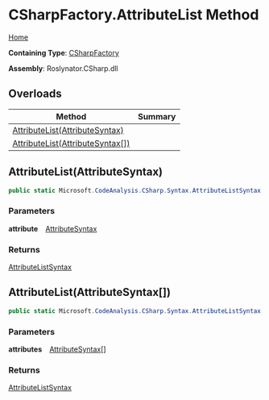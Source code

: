 # CSharpFactory\.AttributeList Method

[Home](../../../../README.md)

**Containing Type**: [CSharpFactory](../README.md)

**Assembly**: Roslynator\.CSharp\.dll

## Overloads

| Method | Summary |
| ------ | ------- |
| [AttributeList(AttributeSyntax)](#Roslynator_CSharp_CSharpFactory_AttributeList_Microsoft_CodeAnalysis_CSharp_Syntax_AttributeSyntax_) | |
| [AttributeList(AttributeSyntax\[\])](#Roslynator_CSharp_CSharpFactory_AttributeList_Microsoft_CodeAnalysis_CSharp_Syntax_AttributeSyntax___) | |

## AttributeList\(AttributeSyntax\) <a name="Roslynator_CSharp_CSharpFactory_AttributeList_Microsoft_CodeAnalysis_CSharp_Syntax_AttributeSyntax_"></a>

```csharp
public static Microsoft.CodeAnalysis.CSharp.Syntax.AttributeListSyntax AttributeList(Microsoft.CodeAnalysis.CSharp.Syntax.AttributeSyntax attribute)
```

### Parameters

**attribute** &ensp; [AttributeSyntax](https://docs.microsoft.com/en-us/dotnet/api/microsoft.codeanalysis.csharp.syntax.attributesyntax)

### Returns

[AttributeListSyntax](https://docs.microsoft.com/en-us/dotnet/api/microsoft.codeanalysis.csharp.syntax.attributelistsyntax)

## AttributeList\(AttributeSyntax\[\]\) <a name="Roslynator_CSharp_CSharpFactory_AttributeList_Microsoft_CodeAnalysis_CSharp_Syntax_AttributeSyntax___"></a>

```csharp
public static Microsoft.CodeAnalysis.CSharp.Syntax.AttributeListSyntax AttributeList(params Microsoft.CodeAnalysis.CSharp.Syntax.AttributeSyntax[] attributes)
```

### Parameters

**attributes** &ensp; [AttributeSyntax](https://docs.microsoft.com/en-us/dotnet/api/microsoft.codeanalysis.csharp.syntax.attributesyntax)\[\]

### Returns

[AttributeListSyntax](https://docs.microsoft.com/en-us/dotnet/api/microsoft.codeanalysis.csharp.syntax.attributelistsyntax)

